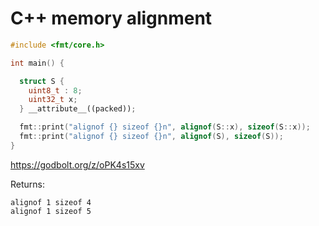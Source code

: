 # C++ memory alignment

```cpp
#include <fmt/core.h>

int main() {

  struct S {
    uint8_t : 8;
    uint32_t x;
  } __attribute__((packed));

  fmt::print("alignof {} sizeof {}n", alignof(S::x), sizeof(S::x));
  fmt::print("alignof {} sizeof {}n", alignof(S), sizeof(S));
}
```

https://godbolt.org/z/oPK4s15xv

Returns:
```
alignof 1 sizeof 4
alignof 1 sizeof 5
```

